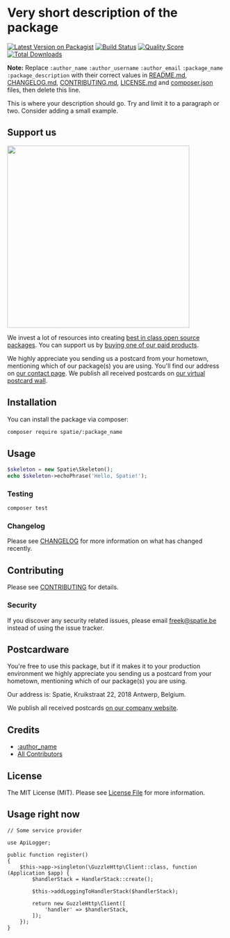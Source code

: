 # Very short description of the package

[![Latest Version on Packagist](https://img.shields.io/packagist/v/spatie/:package_name.svg?style=flat-square)](https://packagist.org/packages/spatie/:package_name)
[![Build Status](https://img.shields.io/travis/spatie/:package_name/master.svg?style=flat-square)](https://travis-ci.org/spatie/:package_name)
[![Quality Score](https://img.shields.io/scrutinizer/g/spatie/:package_name.svg?style=flat-square)](https://scrutinizer-ci.com/g/spatie/:package_name)
[![Total Downloads](https://img.shields.io/packagist/dt/spatie/:package_name.svg?style=flat-square)](https://packagist.org/packages/spatie/:package_name)

**Note:** Replace ```:author_name``` ```:author_username``` ```:author_email``` ```:package_name``` ```:package_description``` with their correct values in [README.md](README.md), [CHANGELOG.md](CHANGELOG.md), [CONTRIBUTING.md](CONTRIBUTING.md), [LICENSE.md](LICENSE.md) and [composer.json](composer.json) files, then delete this line.

This is where your description should go. Try and limit it to a paragraph or two. Consider adding a small example.

## Support us

[<img src="https://github-ads.s3.eu-central-1.amazonaws.com/guzzle-logger.jpg?t=1" width="419px" />](https://spatie.be/github-ad-click/guzzle-logger)

We invest a lot of resources into creating [best in class open source packages](https://spatie.be/open-source). You can support us by [buying one of our paid products](https://spatie.be/open-source/support-us).

We highly appreciate you sending us a postcard from your hometown, mentioning which of our package(s) you are using. You'll find our address on [our contact page](https://spatie.be/about-us). We publish all received postcards on [our virtual postcard wall](https://spatie.be/open-source/postcards).

## Installation

You can install the package via composer:

```bash
composer require spatie/:package_name
```

## Usage

``` php
$skeleton = new Spatie\Skeleton();
echo $skeleton->echoPhrase('Hello, Spatie!');
```

### Testing

``` bash
composer test
```

### Changelog

Please see [CHANGELOG](CHANGELOG.md) for more information on what has changed recently.

## Contributing

Please see [CONTRIBUTING](CONTRIBUTING.md) for details.

### Security

If you discover any security related issues, please email freek@spatie.be instead of using the issue tracker.

## Postcardware

You're free to use this package, but if it makes it to your production environment we highly appreciate you sending us a postcard from your hometown, mentioning which of our package(s) you are using.

Our address is: Spatie, Kruikstraat 22, 2018 Antwerp, Belgium.

We publish all received postcards [on our company website](https://spatie.be/en/opensource/postcards).

## Credits

- [:author_name](https://github.com/:author_username)
- [All Contributors](../../contributors)

## License

The MIT License (MIT). Please see [License File](LICENSE.md) for more information.

## Usage right now

```
// Some service provider

use ApiLogger;

public function register()
{
    $this->app->singleton(\GuzzleHttp\Client::class, function (Application $app) {
        $handlerStack = HandlerStack::create();

        $this->addLoggingToHandlerStack($handlerStack);

        return new GuzzleHttp\Client([
            'handler' => $handlerStack,
        ]);
    });
}
```
